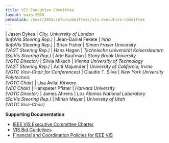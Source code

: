 ```yaml
---
title: VIS Executive Committee
layout: main-2018
permalink: /year/2018/info/committees/vis-executive-committee
---
```


| Jason Dykes | *City, University of London<br>(InfoVis Steering Rep.)*
| Jean-Daniel Fekete	| *Inria<br>(InfoVis Steering Rep.)*
| Brian Fisher	| *Simon Fraser University<br>(VAST Steering Rep.)*
| Hans Hagen	| *Technische Universität Kaiserslautern<br>(SciVis Steering Rep.)*
| Arie Kaufman	| *Stony Brook University<br>(VGTC Director)*
| Silvia Miksch	| *Vienna University of Technology<br>(VAST Steering Rep.)*
| Aditi Majumder	| *University of California, Irvine<br>(VGTC Vice-Chair for Conferences)*
| Claudio T. Silva	| *New York University Polytechnic<br>(VGTC Chair)*
| Lisa Avila| *Kitware<br>(VEC Chair)*
| Hanspeter Pfister	| *Harvard University<br>(VGTC Director)*
| James Ahrens	| *Los Alamos National Laboratory<br>(SciVis Steering Rep.)*
| Miriah Meyer	| *University of Utah<br>(VGTC Vice-Chair)*

**Supporting Documentation**

* [IEEE VIS Executive Committee Charter](/attachments/vec_charter_150310.pdf)
* [VIS Bid Guidelines](http://ieeevis.org/governance/bids)
* [Financial and Coordination Policies for IEEE VIS](http://ieeevis.org/governance/coordination)

 

